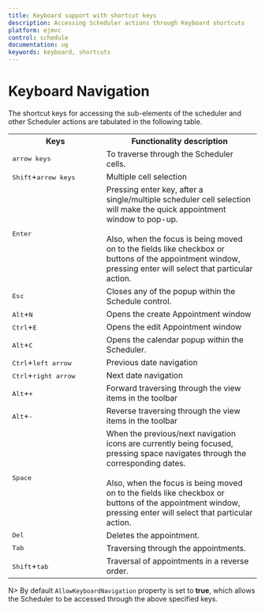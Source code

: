 ```yaml
---
title: Keyboard support with shortcut keys
description: Accessing Scheduler actions through Keyboard shortcuts 
platform: ejmvc
control: schedule
documentation: ug
keywords: keyboard, shortcuts 
---
```

# Keyboard Navigation

The shortcut keys for accessing the sub-elements of the scheduler and other Scheduler actions are tabulated in the following table.

<table>
<tr>
<th>
Keys</th><th>
Functionality description</th></tr>
<tr>
<td width="175">
<kbd>arrow keys</kbd></td><td>
To traverse through the Scheduler cells.</td></tr>
<tr>
<td>
<kbd>Shift</kbd>+<kbd>arrow keys</kbd></td><td>
Multiple cell selection</td></tr>
<tr>
<td>
<kbd>Enter</kbd></td><td>
Pressing enter key, after a single/multiple scheduler cell selection will make the quick appointment window to pop-up.<br/><br/>Also, when the focus is being moved on to the fields like checkbox or buttons of the appointment window, pressing enter will select that particular action. </td></tr>
<tr>
<td>
<kbd>Esc</kbd></td><td>
Closes any of the popup within the Schedule control.</td></tr>
<tr>
<td>
<kbd>Alt</kbd>+<kbd>N</kbd></td><td>
Opens the create Appointment window</td></tr>
<tr>
<td>
<kbd>Ctrl</kbd>+<kbd>E</kbd></td><td>
Opens the edit Appointment window</td></tr>
<tr>
<td>
<kbd>Alt</kbd>+<kbd>C</kbd></td><td>
Opens the calendar popup within the Scheduler.</td></tr>
<tr>
<td>
<kbd>Ctrl</kbd>+<kbd>left arrow</kbd></td><td>
Previous date navigation</td></tr>
<tr>
<td>
<kbd>Ctrl</kbd>+<kbd>right arrow</kbd></td><td>
Next date navigation</td></tr>
<tr>
<td>
<kbd>Alt</kbd>+<kbd>+</kbd></td><td>
Forward traversing through the view items in the toolbar</td></tr>
<tr>
<td>
<kbd>Alt</kbd>+<kbd>-</kbd></td><td>
Reverse traversing through the view items in the toolbar</td></tr>
<tr>
<td>
<kbd>Space</kbd></td><td>
When the previous/next navigation icons are currently being focused, pressing space navigates through the corresponding dates.<br/><br/>Also, when the focus is being moved on to the fields like checkbox or buttons of the appointment window, pressing enter will select that particular action.</td></tr>
<tr>
<td>
<kbd>Del</kbd></td><td>
Deletes the appointment.</td></tr>
<tr>
<td>
<kbd>Tab</kbd></td><td>
Traversing through the appointments.</td></tr>
<tr>
<td>
<kbd>Shift</kbd>+<kbd>tab</kbd></td><td>
Traversal of appointments in a reverse order.</td></tr>
</table>

N> By default `AllowKeyboardNavigation` property is set to **true**, which allows the Scheduler to be accessed through the above specified keys.

